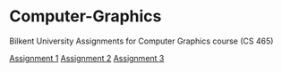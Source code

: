 # Computer-Graphics

Bilkent University
Assignments for Computer Graphics course (CS 465)

[Assignment 1](https://fuadaghazada.github.io/Computer-Graphics/Assignment_1/)
[Assignment 2](https://fuadaghazada.github.io/Computer-Graphics/Assignment_2/)
[Assignment 3](https://fuadaghazada.github.io/Computer-Graphics/Assignment_3/)
